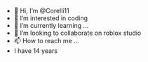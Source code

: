 - 👋 Hi, I’m @Corelli11
- 👀 I’m interested in coding
- 🌱 I’m currently learning ...
- 💞️ I’m looking to collaborate on roblox studio
- 📫 How to reach me ...
- I have 14 years
<!---
Corelli11/Corelli11 is a ✨ special ✨ repository because its `README.md` (this file) appears on your GitHub profile.
You can click the Preview link to take a look at your changes.
--->
